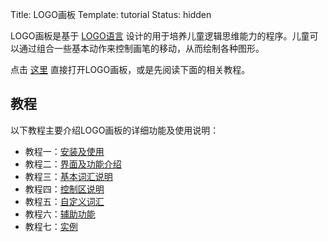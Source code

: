 Title: LOGO画板
Template: tutorial
Status: hidden

LOGO画板是基于 [LOGO语言](http://zh.wikipedia.org/zh/Logo%E8%AF%AD%E8%A8%80) 设计的用于培养儿童逻辑思维能力的程序。儿童可以通过组合一些基本动作来控制画笔的移动，从而绘制各种图形。

点击 [这里](./logo/) 直接打开LOGO画板，或是先阅读下面的相关教程。

## 教程

以下教程主要介绍LOGO画板的详细功能及使用说明：

- 教程一：[安装及使用](./tut-01.html)
- 教程二：[界面及功能介绍](./tut-02.html)
- 教程三：[基本词汇说明](./tut-03.html)
- 教程四：[控制区说明](./tut-04.html)
- 教程五：[自定义词汇](./tut-05.html)
- 教程六：[辅助功能](./tut-06.html)
- 教程七：[实例](./tut-07.html)
